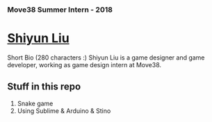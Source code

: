### Move38 Summer Intern - 2018
# [Shiyun Liu](http://www.vanillaliu.com)
Short Bio (280 characters :)
Shiyun Liu is a game designer and game developer, working as game design intern at Move38.

## Stuff in this repo
1. Snake game
2. Using Sublime & Arduino & Stino
